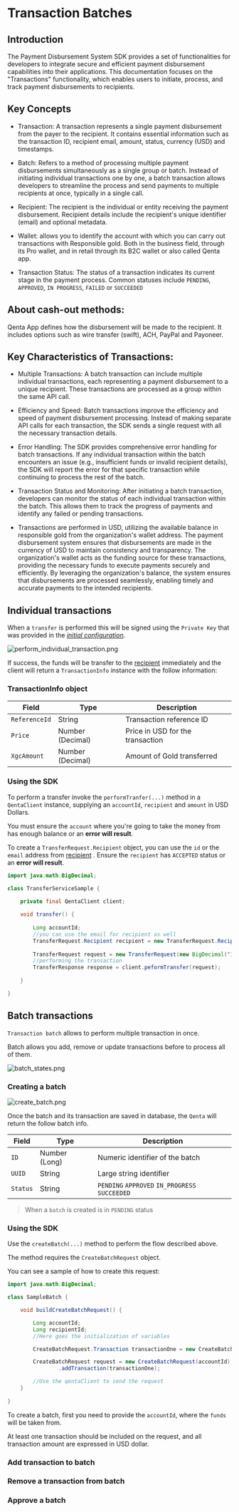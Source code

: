 # Transaction Batches

## Introduction

The Payment Disbursement System SDK provides a set of functionalities for developers to integrate secure and efficient payment disbursement capabilities into their applications. This documentation focuses on the "Transactions" functionality, which enables users to initiate, process, and track payment disbursements to recipients.

## Key Concepts

- Transaction: A transaction represents a single payment disbursement from the payer to the recipient. It contains essential information such as the transaction ID, recipient email, amount, status, currency (USD) and timestamps.

- Batch: Refers to a method of processing multiple payment disbursements simultaneously as a single group or batch. Instead of initiating individual transactions one by one, a batch transaction allows developers to streamline the process and send payments to multiple recipients at once, typically in a single call.

- Recipient: The recipient is the individual or entity receiving the payment disbursement. Recipient details include the recipient's unique identifier (email) and optional metadata.

- Wallet: allows you to identify the account with which you can carry out transactions with Responsible gold. Both in the business field, through its Pro wallet, and in retail through its B2C wallet or also called Qenta app. 

- Transaction Status: The status of a transaction indicates its current stage in the payment process. Common statuses include `PENDING`, `APPROVED`, `IN PROGRESS`, `FAILED` or `SUCCEEDED`

## About cash-out methods:
Qenta App defines how the disbursement will be made to the recipient. It includes options such as wire transfer (swift), ACH, PayPal and Payoneer.

## Key Characteristics of Transactions:

- Multiple Transactions: A batch transaction can include multiple individual transactions, each representing a payment disbursement to a unique recipient. These transactions are processed as a group within the same API call.

- Efficiency and Speed: Batch transactions improve the efficiency and speed of payment disbursement processing. Instead of making separate API calls for each transaction, the SDK sends a single request with all the necessary transaction details.

- Error Handling: The SDK provides comprehensive error handling for batch transactions. If any individual transaction within the batch encounters an issue (e.g., insufficient funds or invalid recipient details), the SDK will report the error for that specific transaction while continuing to process the rest of the batch.

- Transaction Status and Monitoring: After initiating a batch transaction, developers can monitor the status of each individual transaction within the batch. This allows them to track the progress of payments and identify any failed or pending transactions.

- Transactions are performed in USD, utilizing the available balance in responsible gold from the organization's wallet address. The payment disbursement system ensures that disbursements are made in the currency of USD to maintain consistency and transparency. The organization's wallet acts as the funding source for these transactions, providing the necessary funds to execute payments securely and efficiently. By leveraging the organization's balance, the system ensures that disbursements are processed seamlessly, enabling timely and accurate payments to the intended recipients.

## Individual transactions

When a `transfer` is performed this will be signed using the `Private Key` that was provided in the [_initial configuration_](../../README.md#step-3-initialize-the-qenta-client).

![perform_individual_transaction.png](perform_individual_transaction.png)

If success, the funds will be transfer to the [recipient](../recipients) immediately and the client will return a `TransactionInfo` instance with the follow information:

### TransactionInfo object

| Field               | Type             | Description                      |
|---------------------|------------------|----------------------------------|
| `ReferenceId`       | String           | Transaction reference ID         |
| `Price`             | Number (Decimal) | Price in USD for the transaction |
| `XgcAmount`         | Number (Decimal) | Amount of Gold transferred       |

### Using the SDK

To perform a transfer invoke the `performTranfer(...)` method in a `QentaClient` instance, supplying an `accountId`, `recipient` and `amount` in USD Dollars.

You must ensure the `account` where you're going to take the money from has enough balance or an __error will result__.

To create a `TransferRequest.Recipient` object, you can use the `id` or the `email` address from [recipient](../recipients) . Ensure the `recipient` has `ACCEPTED` status or an __error will result__.


```java
import java.math.BigDecimal;

class TransferServiceSample {
    
    private final QentaClient client;

    void transfer() {
        
        Long accountId;
        //you can use the email for recipient as well
        TransferRequest.Recipient recipient = new TransferRequest.Recipient(123L);
        
        TransferRequest request = new TransferRequest(new BigDecimal("150.65"), accountId, recipient);
        //performing the transaction
        TransferResponse response = client.peformTransfer(request);
        
    }

}
```

## Batch transactions

`Transaction batch` allows to perform multiple transaction in once.

Batch allows you add, remove or update transactions before to process all of them.

![batch_states.png](batch_states.png)


### Creating a batch

![create_batch.png](create_batch.png)

Once the batch and its transaction are saved in database, the `Qenta` will return the follow batch info.

| Field    | Type          | Description                                    |
|----------|---------------|------------------------------------------------|
| `ID`     | Number (Long) | Numeric identifier of the batch                |
| `UUID`   | String        | Large string identifier                        |
| `Status` | String        | `PENDING` `APPROVED` `IN_PROGRESS` `SUCCEEDED` |

> When a `batch` is created is in `PENDING` status

### Using the SDK

Use the `createBatch(...)` method to perform the flow described above.

The method requires the `CreateBatchRequest` object.

You can see a sample of how to create this request:

```java
import java.math.BigDecimal;

class SampleBatch {

    void buildCreateBatchRequest() {

        Long accountId;
        Long recipientId;
        //Here goes the initialization of variables

        CreateBatchRequest.Transaction transactionOne = new CreateBatchRequest.Transaction(recipientId, new BigDecimal("10.00"));

        CreateBatchRequest request = new CreateBatchRequest(accountId)
                .addTransaction(transactionOne);

        //Use the qentaClient to send the request
    }
    
}
```

To create a batch, first you need to provide the `accountId`, where the `funds` will be taken from.

At least one transaction should be included on the request, and all transaction amount are expressed in USD dollar.



### Add transaction to batch

### Remove a transaction from batch

### Approve a batch

